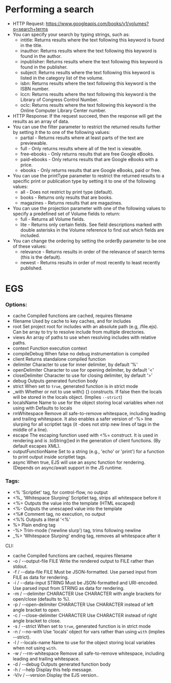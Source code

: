 # Performing a search
- HTTP Request:
  https://www.googleapis.com/books/v1/volumes?q=search+terms
- You can specify your search by typing strings, such as:
  * intitle: Returns results where the text following this keyword is found in the title.
  * inauthor: Returns results where the text following this keyword is found in the author.
  * inpublisher: Returns results where the text following this keyword is found in the publisher.
  * subject: Returns results where the text following this keyword is listed in the category list of the volume.
  * isbn: Returns results where the text following this keyword is the ISBN number.
  * lccn: Returns results where the text following this keyword is the Library of Congress Control Number.
  * oclc: Returns results where the text following this keyword is the Online Computer Library Center number.
- HTTP Response:
If the request succeed, then the response will get the results as an array of data.
- You can use the filter parameter to restrict the returned results further by setting it the to one of the following values:
  * partial - Returns results where at least parts of the text are previewable.
  * full - Only returns results where all of the text is viewable.
  * free-ebooks - Only returns results that are free Google eBooks.
  * paid-ebooks - Only returns results that are Google eBooks with a price.
  * ebooks - Only returns results that are Google eBooks, paid or free.
- You can use the printType parameter to restrict the returned results to a specific print or publication type by setting it to one of the following values:
  * all - Does not restrict by print type (default).
  * books - Returns only results that are books.
  * magazines - Returns results that are magazines.
- You can use the projection parameter with one of the following values to specify a predefined set of Volume fields to return:
  * full - Returns all Volume fields.
  * lite - Returns only certain fields. See field descriptions marked with double asterisks in the Volume reference to find out which fields are included.
- You can change the ordering by setting the orderBy parameter to be one of these values:
  * relevance - Returns results in order of the relevance of search terms (this is the default).
  * newest - Returns results in order of most recently to least recently published.

# EGS

### Options:
- cache Compiled functions are cached, requires filename
- filename Used by cache to key caches, and for includes
- root Set project root for includes with an absolute path (e.g, /file.ejs). Can be array to try to resolve include from multiple directories.
- views An array of paths to use when resolving includes with relative paths.
- context Function execution context
- compileDebug When false no debug instrumentation is compiled
- client Returns standalone compiled function
- delimiter Character to use for inner delimiter, by default '%'
- openDelimiter Character to use for opening delimiter, by default '<'
- closeDelimiter Character to use for closing delimiter, by default '>'
- debug Outputs generated function body
- strict When set to `true`, generated function is in strict mode
- _with Whether or not to use with() {} constructs. If false then the locals will be stored in the locals object. (Implies `--strict`)
- localsName Name to use for the object storing local variables when not using with Defaults to locals
- rmWhitespace Remove all safe-to-remove whitespace, including leading and trailing whitespace. It also enables a safer version of -%> line slurping for all scriptlet tags (it -does not strip new lines of tags in the middle of a line).
- escape The escaping function used with <%= construct. It is used in rendering and is .toString()ed in the generation of client functions. (By default escapes XML).
- outputFunctionName Set to a string (e.g., 'echo' or 'print') for a function to print output inside scriptlet tags.
- async When true, EJS will use an async function for rendering. (Depends on async/await support in the JS runtime.

### Tags:
- <% 'Scriptlet' tag, for control-flow, no output
- <%_ ‘Whitespace Slurping’ Scriptlet tag, strips all whitespace before it
- <%= Outputs the value into the template (HTML escaped)
- <%- Outputs the unescaped value into the template
- <%# Comment tag, no execution, no output
- <%% Outputs a literal '<%'
- %> Plain ending tag
- -%> Trim-mode ('newline slurp') tag, trims following newline
- _%> ‘Whitespace Slurping’ ending tag, removes all whitespace after it

CLI:
- cache Compiled functions are cached, requires filename
- -o / --output-file FILE Write the rendered output to FILE rather than stdout.
- -f / --data-file FILE Must be JSON-formatted. Use parsed input from FILE as data for rendering.
- -i / --data-input STRING Must be JSON-formatted and URI-encoded. Use parsed input from STRING as data for rendering.
- -m / --delimiter CHARACTER Use CHARACTER with angle brackets for open/close (defaults to %).
- -p / --open-delimiter CHARACTER Use CHARACTER instead of left angle bracket to open.
- -c / --close-delimiter CHARACTER Use CHARACTER instead of right angle bracket to close.
- -s / --strict When set to `true`, generated function is in strict mode
- -n / --no-with Use 'locals' object for vars rather than using `with` (implies --strict).
- -l / --locals-name Name to use for the object storing local variables when not using `with`.
- -w / --rm-whitespace Remove all safe-to-remove whitespace, including leading and trailing whitespace.
- -d / --debug Outputs generated function body
- -h / --help Display this help message.
- -V/v / --version Display the EJS version..
